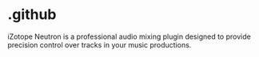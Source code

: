 # .github
iZotope Neutron is a professional audio mixing plugin designed to provide precision control over tracks in your music productions.
